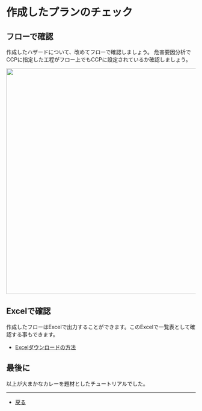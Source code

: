 # 作成したプランのチェック

## フローで確認

作成したハザードについて、改めてフローで確認しましょう。
危害要因分析でCCPに指定した工程がフロー上でもCCPに設定されているか確認しましょう。

<image width=600 src="https://res.cloudinary.com/fam-time/image/upload/v1676348354/SPICE/tutorial0051_yjh769.png">

## Excelで確認
作成したフローはExcelで出力することができます。このExcelで一覧表として確認する事もできます。

- [Excelダウンロードの方法](../help.md#045-危害要因分析をexcelダウンロードする)


## 最後に
以上が大まかなカレーを題材としたチュートリアルでした。

---


- [戻る](index.md)